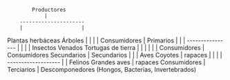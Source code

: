             Productores
                |
        ---------------------
        |                   |
   Plantas herbáceas   Árboles
        |                   |
        |                   |
      Consumidores         |
       Primarios           |
        |                   |
   ----------------         |
   |         |             |
Insectos   Venados   Tortugas de tierra
   |         |             |
   |         |             |
Consumidores |         Consumidores
  Secundarios |          Secundarios
   |          |             |
  Aves       Coyotes       |
  rapaces    |             |
              |             |
         -------------------
         |                 |
      Felinos           Grandes aves
        |               rapaces
    Consumidores        |
      Terciarios        |
                       Descomponedores
                       (Hongos, Bacterias, Invertebrados)

